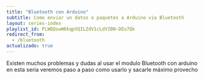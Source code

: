 ```yaml
---
title: "Bluetooth con Arduino"
subtitle: Como enviar un datos o paquetes a Arduino via Bluetooth
layout: series-index
playlist_id: PLWQQswW6kqpVQILZdV1cLdVIBN-DEu7Qk
redirect_from:
  - /bluetooth
actualizado: true
---
```


Existen muchos problemas y dudas al usar el modulo Bluetooth con arduino en esta seria veremos paso a paso como usarlo y sacarle máximo provecho
